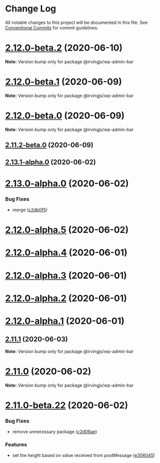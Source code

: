 # Change Log

All notable changes to this project will be documented in this file.
See [Conventional Commits](https://conventionalcommits.org) for commit guidelines.

# [2.12.0-beta.2](https://github.com/alleyinteractive/irving/packages/wp-admin-bar/compare/v2.12.0-beta.1...v2.12.0-beta.2) (2020-06-10)

**Note:** Version bump only for package @irvingjs/wp-admin-bar





# [2.12.0-beta.1](https://github.com/alleyinteractive/irving/packages/wp-admin-bar/compare/v2.12.0-beta.0...v2.12.0-beta.1) (2020-06-09)

**Note:** Version bump only for package @irvingjs/wp-admin-bar





# [2.12.0-beta.0](https://github.com/alleyinteractive/irving/packages/wp-admin-bar/compare/v2.11.2-beta.0...v2.12.0-beta.0) (2020-06-09)

**Note:** Version bump only for package @irvingjs/wp-admin-bar





## [2.11.2-beta.0](https://github.com/alleyinteractive/irving/packages/wp-admin-bar/compare/v2.11.1...v2.11.2-beta.0) (2020-06-09)



## [2.13.1-alpha.0](https://github.com/alleyinteractive/irving/packages/wp-admin-bar/compare/v2.13.0-alpha.0...v2.13.1-alpha.0) (2020-06-02)



# [2.13.0-alpha.0](https://github.com/alleyinteractive/irving/packages/wp-admin-bar/compare/v2.11.0...v2.13.0-alpha.0) (2020-06-02)


### Bug Fixes

* merge ([c2db0f5](https://github.com/alleyinteractive/irving/packages/wp-admin-bar/commit/c2db0f5b3e99e8019bebb46ecb155570e071e5bc))



# [2.12.0-alpha.5](https://github.com/alleyinteractive/irving/packages/wp-admin-bar/compare/v2.12.0-alpha.4...v2.12.0-alpha.5) (2020-06-02)



# [2.12.0-alpha.4](https://github.com/alleyinteractive/irving/packages/wp-admin-bar/compare/v2.12.0-alpha.3...v2.12.0-alpha.4) (2020-06-01)



# [2.12.0-alpha.3](https://github.com/alleyinteractive/irving/packages/wp-admin-bar/compare/v2.12.0-alpha.2...v2.12.0-alpha.3) (2020-06-01)



# [2.12.0-alpha.2](https://github.com/alleyinteractive/irving/packages/wp-admin-bar/compare/v2.12.0-alpha.1...v2.12.0-alpha.2) (2020-06-01)



# [2.12.0-alpha.1](https://github.com/alleyinteractive/irving/packages/wp-admin-bar/compare/v2.12.0-alpha.0...v2.12.0-alpha.1) (2020-06-01)





## [2.11.1](https://github.com/alleyinteractive/irving/packages/wp-admin-bar/compare/v2.11.0...v2.11.1) (2020-06-03)

**Note:** Version bump only for package @irvingjs/wp-admin-bar





# [2.11.0](https://github.com/alleyinteractive/irving/packages/wp-admin-bar/compare/v2.11.0-rc.0...v2.11.0) (2020-06-02)

**Note:** Version bump only for package @irvingjs/wp-admin-bar





# [2.11.0-beta.22](https://github.com/alleyinteractive/irving/packages/wp-admin-bar/compare/v2.11.0-beta.21...v2.11.0-beta.22) (2020-06-02)


### Bug Fixes

* remove unnecessary package ([c2d06ae](https://github.com/alleyinteractive/irving/packages/wp-admin-bar/commit/c2d06aeb4e3e90596a612a3193e55535b1da48dd))


### Features

* set the height based on value received from postMessage ([e306045](https://github.com/alleyinteractive/irving/packages/wp-admin-bar/commit/e30604578cdc46042f6a4bae3d0978c6a62712b2))

